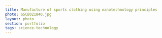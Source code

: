 ```yaml
--- 
title: Manufacture of sports clothing using nanotechnology principles
photo: GSCB021840.jpg 
layout: photo 
section: portfolio 
tags: science-technology 
---  
```

